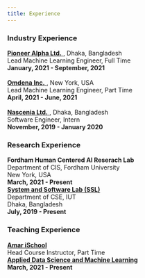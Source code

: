 ```yaml
---
title: Experience
---
```


<div class="doc-row">
  <div class="doc-column">
    <h3> Industry Experience </h3>
    <div class ="box">
        <a href="https://pioneeralpha.com/"> <b> Pioneer Alpha Ltd.</b> </a>, Dhaka, Bangladesh <br/>
        Lead Machine Learning Engineer, Full Time <br/>
        <b>January, 2021 - September, 2021</b> <br/> <br/>
    </div>
    <div class ="box">
        <a href="https://omdena.com/"> <b> Omdena Inc.</b> </a>, New York, USA <br/>
        Lead Machine Learning Engineer, Part Time <br/>
        <b>April, 2021 - June, 2021</b> <br/> <br/>
    </div>
    <div class ="box">
        <a href="https://nascenia.com/"> <b> Nascenia Ltd.</b> </a>, Dhaka, Bangladesh <br/>
        Software Engineer, Intern <br/>
        <b>November, 2019 - January 2020</b> <br/>
    </div>
  </div>
  
  <div class="doc-column">
    <h3> Research Experience </h3>
    <div class ="box">
        <b>Fordham Human Centered AI Reserach Lab</b><br/>
        Department of CIS, Fordham University <br/>
        New York, USA <br/>
        <b>March, 2021 - Present</b> <br/>
    </div>
    <div class ="box">
        <a href="https://cse.iutoic-dhaka.edu/ssl"> <b> System and Software Lab (SSL)</b> </a><br/>
        Department of CSE, IUT<br/> 
        Dhaka, Bangladesh <br/>
        <b>July, 2019 - Present</b> <br/>
    </div>
  </div>
  
  <div class="doc-column">
    <h3> Teaching Experience </h3>
    <div class ="box">
        <a href="https://amarischool.com/"> <b> Amar iSchool</b> </a><br/>
        Head Course Instructor, Part Time <br/>
        <a href="https://github.com/pioneerAlpha/ML_AiS_B1"> <b> Applied Data Science and Machine Learning</b> </a><br/>
        <b>March, 2021 - Present</b> <br/>
    </div>
  </div>
</div>